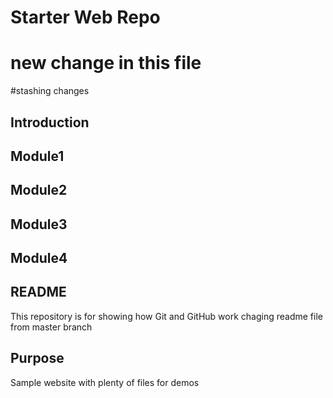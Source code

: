 # Starter Web Repo
# new change in this file
#stashing changes
## Introduction
## Module1
## Module2
## Module3
## Module4
## README
This repository is for showing how Git and GitHub work
chaging readme file from master branch

## Purpose

Sample website with plenty of files for demos


